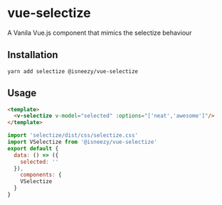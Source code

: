 # vue-selectize
A Vanila Vue.js component that mimics the selectize behaviour

## Installation
`yarn add selectize @isneezy/vue-selectize`

## Usage
```html
<template>
  <v-selectize v-model="selected" :options="['neat','awesome']"/>
</template>
```

```js
import 'selectize/dist/css/selectize.css'
import VSelectize from '@isneezy/vue-selectize'
export default {
  data: () => ({
    selected: ''
  }),
    components: {
    VSelectize
  }
}
```
